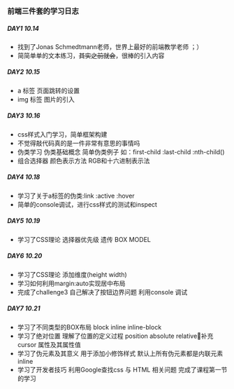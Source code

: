 ### 前端三件套的学习日志

##### DAY1 10.14

<ul>
    <li>找到了Jonas Schmedtmann老师，世界上最好的前端教学老师 ；）</li>
    <li>简简单单的文本练习，<s>其实之前就会</s>，很棒的引入内容</li>
</ul>

##### DAY2 10.15

<ul>
    <li>a 标签 页面跳转的设置</li>
    <li>img 标签 图片的引入</li>
</ul>

##### DAY3 10.16

<ul>
    <li>css样式入门学习，简单框架构建</li>
    <li>不觉得敲代码真的是一件非常有意思的事情吗</li>
    <li>伪类学习 伪类基础概念 简单伪类例子 如：first-child :last-child :nth-child()</li>
    <li>组合选择器 颜色表示方法 RGB和十六进制表示法
</ul>

##### DAY4 10.18

<ul>
    <li>学习了关于a标签的伪类:link :active :hover</li>
    <li>简单的console调试，进行css样式的测试和inspect</li>
</ul>

##### DAY5 10.19

<ul>
    <li>学习了CSS理论 选择器优先级 遗传 BOX MODEL</li>
</ul>

##### DAY6 10.20

<ul>
    <li>学习了CSS理论 添加维度(height width)</li>
    <li>学习如何利用margin:auto实现居中布局</li>
    <li>完成了challenge3 自己解决了按钮边界问题 利用console 调试</li>
</ul>

##### DAY7 10.21

<ul>
    <li>学习了不同类型的BOX布局 block inline inline-block</li>
    <li>学习了绝对位置 理解了位置的定义过程 position absolute relative🤞补充 cursor 属性及其属性值</li>
    <li>学习了伪元素及其意义 用于添加小修饰样式 默认上所有伪元素都是内联元素 inline</li>
    <li>学习了开发者技巧 利用Google查找css 与 HTML 相关问题 完成了课程第一节的学习</li>
</ul>
